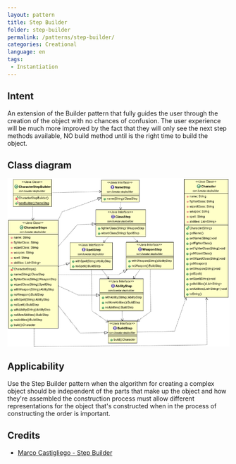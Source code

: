 ```yaml
---
layout: pattern
title: Step Builder
folder: step-builder
permalink: /patterns/step-builder/
categories: Creational
language: en
tags:
 - Instantiation
---
```


## Intent
An extension of the Builder pattern that fully guides the user through the creation of the object with no chances of confusion.
The user experience will be much more improved by the fact that they will only see the next step methods available, NO build method until is the right time to build the object.

## Class diagram
![alt text](./etc/step-builder.png "Step Builder")

## Applicability
Use the Step Builder pattern when the algorithm for creating a complex object should be independent of the parts that make up the object and how they're assembled the construction process must allow different representations for the object that's constructed when in the process of constructing the order is important.

## Credits

* [Marco Castigliego - Step Builder](http://rdafbn.blogspot.co.uk/2012/07/step-builder-pattern_28.html)
